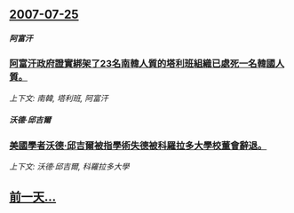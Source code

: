 ## [2007-07-25](/news/2007/07/25/index.md)

##### 阿富汗
### [阿富汗政府證實綁架了23名南韓人質的塔利班組織已處死一名韓國人質。](/news/2007/07/25/阿富汗政府證實綁架了23名南韓人質的塔利班組織已處死一名韓國人質.md)
_上下文: 南韓, 塔利班, 阿富汗_

##### 沃德·邱吉爾
### [美國學者沃德·邱吉爾被指學術失德被科羅拉多大學校董會辭退。](/news/2007/07/25/美國學者沃德-邱吉爾被指學術失德被科羅拉多大學校董會辭退.md)
_上下文: 沃德·邱吉爾, 科羅拉多大學_

## [前一天...](/news/2007/07/23/index.md)

